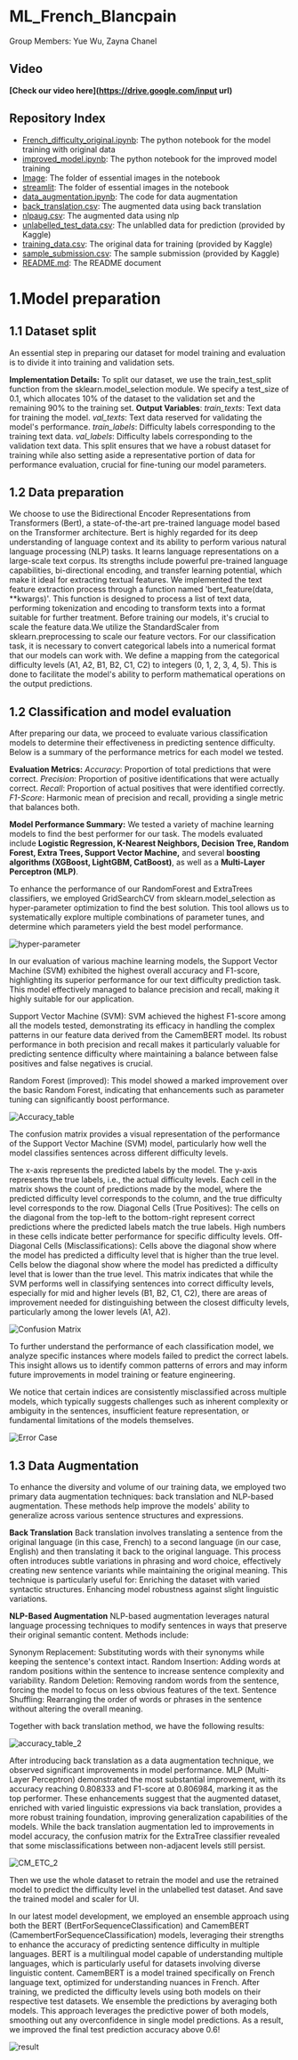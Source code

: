 # ML_French_Blancpain
Group Members: Yue Wu, Zayna Chanel

## Video
 **[Check our video here](https://drive.google.com/input url)**


## Repository Index
- [French_difficulty_original.ipynb](/French_difficulty_original.ipynb): The python notebook for the model training with original data
- [improved_model.ipynb](/improved_model.ipynb): The python notebook for the improved model training 
- [Image](/Image): The folder of essential images in the notebook
- [streamlit](/streamlit): The folder of essential images in the notebook
- [data_augmentation.ipynb](/data_augmentation.ipynb): The code for data augmentation
- [back_translation.csv](/back_translation.csv): The augmented data using back translation
- [nlpaug.csv](/nlpaug.csv): The augmented data using nlp
- [unlabelled_test_data.csv](/unlabelled_test_data.csv): The unlablled data for prediction (provided by Kaggle)
- [training_data.csv](/training_data.csv): The original data for training (provided by Kaggle)
- [sample_submission.csv](/sample_submission.csv): The sample submission (provided by Kaggle)
- [README.md](/README.md): The README document

# 1.Model preparation
## 1.1 Dataset split
An essential step in preparing our dataset for model training and evaluation is to divide it into training and validation sets.

**Implementation Details:**
To split our dataset, we use the train_test_split function from the sklearn.model_selection module. We specify a test_size of 0.1, which allocates 10% of the dataset to the validation set and the remaining 90% to the training set.
**Output Variables**:
_train_texts_: Text data for training the model.
_val_texts_: Text data reserved for validating the model's performance.
_train_labels_: Difficulty labels corresponding to the training text data.
_val_labels_: Difficulty labels corresponding to the validation text data.
This split ensures that we have a robust dataset for training while also setting aside a representative portion of data for performance evaluation, crucial for fine-tuning our model parameters.

## 1.2 Data preparation
We choose to use the Bidirectional Encoder Representations from Transformers (Bert), a state-of-the-art pre-trained language model based on the Transformer architecture. Bert is highly regarded for its deep understanding of language context and its ability to perform various natural language processing (NLP) tasks. It learns language representations on a large-scale text corpus. Its strengths include powerful pre-trained language capabilities, bi-directional encoding, and transfer learning potential, which make it ideal for extracting textual features.
We implemented the text feature extraction process through a function named 'bert_feature(data, **kwargs)'. This function is designed to process a list of text data, performing tokenization and encoding to transform texts into a format suitable for further treatment. 
Before training our models, it's crucial to scale the feature data.We utilize the StandardScaler from sklearn.preprocessing to scale our feature vectors. 
For our classification task, it is necessary to convert categorical labels into a numerical format that our models can work with. We define a mapping from the categorical difficulty levels (A1, A2, B1, B2, C1, C2) to integers (0, 1, 2, 3, 4, 5). This is done to facilitate the model's ability to perform mathematical operations on the output predictions.

## 1.2 Classification and model evaluation 
After preparing our data, we proceed to evaluate various classification models to determine their effectiveness in predicting sentence difficulty. Below is a summary of the performance metrics for each model we tested.

**Evaluation Metrics:**
_Accuracy_: Proportion of total predictions that were correct.
_Precision_: Proportion of positive identifications that were actually correct.
_Recall_: Proportion of actual positives that were identified correctly.
_F1-Score_: Harmonic mean of precision and recall, providing a single metric that balances both.

**Model Performance Summary:**
We tested a variety of machine learning models to find the best performer for our  task. The models evaluated include **Logistic Regression, K-Nearest Neighbors, Decision Tree, Random Forest, Extra Trees, Support Vector Machine,** and several **boosting algorithms (XGBoost, LightGBM, CatBoost)**, as well as a **Multi-Layer Perceptron (MLP)**. 

To enhance the performance of our RandomForest and ExtraTrees classifiers, we employed GridSearchCV from sklearn.model_selection as hyper-parameter optimization to find the best solution. This tool allows us to systematically explore multiple combinations of parameter tunes, and determine which parameters yield the best model performance.

![hyper-parameter](Image/hypertext_original.png)

In our evaluation of various machine learning models, the Support Vector Machine (SVM) exhibited the highest overall accuracy and F1-score, highlighting its superior performance for our text difficulty prediction task. This model effectively managed to balance precision and recall, making it highly suitable for our application.

Support Vector Machine (SVM): SVM achieved the highest F1-score among all the models tested, demonstrating its efficacy in handling the complex patterns in our feature data derived from the CamemBERT model. Its robust performance in both precision and recall makes it particularly valuable for predicting sentence difficulty where maintaining a balance between false positives and false negatives is crucial.

Random Forest (improved): This model showed a marked improvement over the basic Random Forest, indicating that enhancements such as parameter tuning can significantly boost performance.

![Accuracy_table](/Image/accuracy_table_original.png)

The confusion matrix provides a visual representation of the performance of the Support Vector Machine (SVM) model, particularly how well the model classifies sentences across different difficulty levels.

The x-axis represents the predicted labels by the model.
The y-axis represents the true labels, i.e., the actual difficulty levels.
Each cell in the matrix shows the count of predictions made by the model, where the predicted difficulty level corresponds to the column, and the true difficulty level corresponds to the row.
Diagonal Cells (True Positives): The cells on the diagonal from the top-left to the bottom-right represent correct predictions where the predicted labels match the true labels. High numbers in these cells indicate better performance for specific difficulty levels.
Off-Diagonal Cells (Misclassifications): Cells above the diagonal show where the model has predicted a difficulty level that is higher than the true level. Cells below the diagonal show where the model has predicted a difficulty level that is lower than the true level.
This matrix indicates that while the SVM performs well in classifying sentences into correct difficulty levels, especially for mid and higher levels (B1, B2, C1, C2), there are areas of improvement needed for distinguishing between the closest difficulty levels, particularly among the lower levels (A1, A2).

![Confusion Matrix](/Image/CM_SVC_original.png)

To further understand the performance of each classification model, we analyze specific instances where models failed to predict the correct labels. This insight allows us to identify common patterns of errors and may inform future improvements in model training or feature engineering.

We notice that certain indices are consistently misclassified across multiple models, which typically suggests challenges such as inherent complexity or ambiguity in the sentences, insufficient feature representation, or fundamental limitations of the models themselves.

![Error Case](/Image/error_original.png)

## 1.3 Data Augmentation
To enhance the diversity and volume of our training data, we employed two primary data augmentation techniques: back translation and NLP-based augmentation. These methods help improve the models' ability to generalize across various sentence structures and expressions.

**Back Translation**
Back translation involves translating a sentence from the original language (in this case, French) to a second language (in our case, English) and then translating it back to the original language. This process often introduces subtle variations in phrasing and word choice, effectively creating new sentence variants while maintaining the original meaning. This technique is particularly useful for: 
Enriching the dataset with varied syntactic structures.
Enhancing model robustness against slight linguistic variations.

**NLP-Based Augmentation**
NLP-based augmentation leverages natural language processing techniques to modify sentences in ways that preserve their original semantic content. Methods include:

Synonym Replacement: Substituting words with their synonyms while keeping the sentence's context intact.
Random Insertion: Adding words at random positions within the sentence to increase sentence complexity and variability.
Random Deletion: Removing random words from the sentence, forcing the model to focus on less obvious features of the text.
Sentence Shuffling: Rearranging the order of words or phrases in the sentence without altering the overall meaning.

Together with back translation method, we have the following results:

![accuracy_table_2](Image/accuracy_table_2.png)

After introducing back translation as a data augmentation technique, we observed significant improvements in model performance. MLP (Multi-Layer Perceptron) demonstrated the most substantial improvement, with its accuracy reaching 0.808333 and F1-score at 0.806984, marking it as the top performer. These enhancements suggest that the augmented dataset, enriched with varied linguistic expressions via back translation, provides a more robust training foundation, improving generalization capabilities of the models.
While the back translation augmentation led to improvements in model accuracy, the confusion matrix for the ExtraTree classifier revealed that some misclassifications between non-adjacent levels still persist. 

![CM_ETC_2](Image/CM_ETC_2.png)

Then we use the whole dataset to retrain the model and use the retrained model to predict the difficulty level in the unlabelled test dataset. And save the trained model and scaler for UI.

In our latest model development, we employed an ensemble approach using both the BERT (BertForSequenceClassification) and CamemBERT (CamembertForSequenceClassification) models, leveraging their strengths to enhance the accuracy of predicting sentence difficulty in multiple languages.
BERT is a multilingual model capable of understanding multiple languages, which is particularly useful for datasets involving diverse linguistic content.
CamemBERT is a model trained specifically on French language text, optimized for understanding nuances in French.
After training, we predicted the difficulty levels using both models on their respective test datasets.
We ensemble the predictions by averaging both models. This approach leverages the predictive power of both models, smoothing out any overconfidence in single model predictions. As a result, we improved the final test prediction accuracy above 0.6!

![result](Image/result.png)
